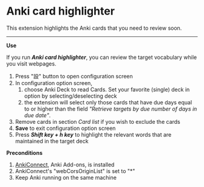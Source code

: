 # Anki card highlighter
This extension highlights the Anki cards that you need to review soon.

---

**Use**

If you run <b><i>Anki card highlighter</i></b>, you can review the target vocabulary while you visit webpages. 

1. Press "設" button to open configuration screen
2. In configuration option screen,
   1. choose Anki Deck to read Cards. Set your favorite (single) deck in option by selecting/deselecting deck
   2. the extension will select only those cards that have due days equal to or higher than the field <i>"Retrieve targets by due number of days in due date"</i>.
2. Remove cards in section <i>Card list</i> if you wish to exclude the cards
3. <b>Save</b> to exit configuration option screen
4. Press <b><i>Shift key + h key</i></b> to highlight the relevant words that are maintained in the target deck

**Preconditions**

1. [AnkiConnect](https://ankiweb.net/shared/info/2055492159), Anki Add-ons, is installed 
2. AnkiConnect's "webCorsOriginList" is set to "*"
3. Keep Anki running on the same machine